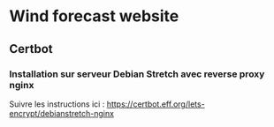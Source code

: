 # Wind forecast website

## Certbot

### Installation sur serveur Debian Stretch avec reverse proxy nginx

Suivre les instructions ici : https://certbot.eff.org/lets-encrypt/debianstretch-nginx
